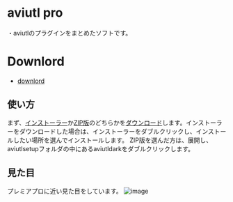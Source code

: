 # aviutl pro
・aviutlのプラグインをまとめたソフトです。
# Downlord
- [downlord](https://github.com/dostesuto/aviutl-pro/releases/tag/aviutl)

## 使い方

まず、[インストーラー](https://github.com/dostesuto/aviutl-pro/releases/download/aviutl/aviutl.pro.installer.exe)か[ZIP版](https://github.com/user-attachments/files/17304356/aviutl.pro.zip)のどちらかを[ダウンロード](https://github.com/dostesuto/aviutl-pro/releases/tag/aviutl)します。インストーラーをダウンロードした場合は、インストーラーをダブルクリックし、インストールしたい場所を選んでインストールします。
ZIP版を選んだ方は、展開し、aviutlsetupフォルダの中にあるaviutldarkをダブルクリックします。

## 見た目

プレミアプロに近い見た目をしています。
![image](https://github.com/user-attachments/assets/338b92b1-37bd-477e-92ca-687da1f96da0)
